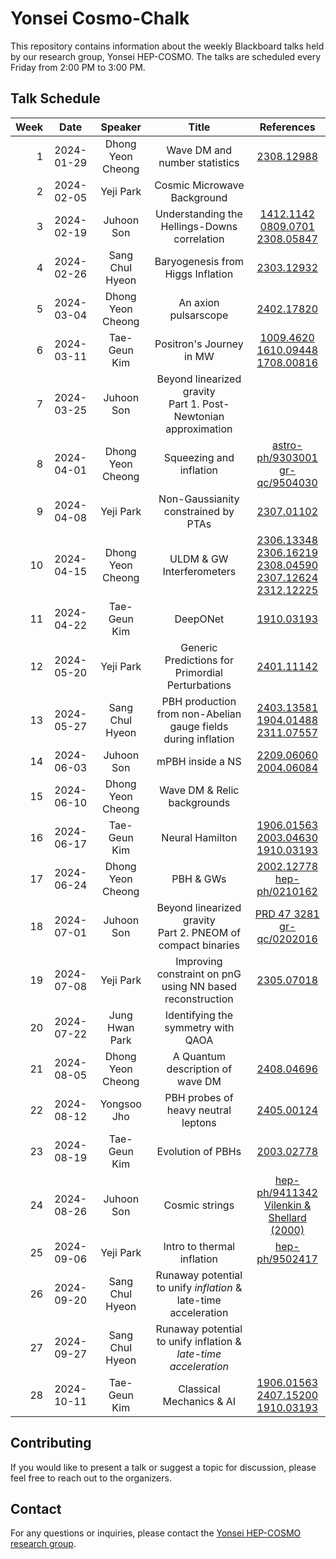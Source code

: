 # Yonsei Cosmo-Chalk

This repository contains information about the weekly Blackboard talks held by our research group, Yonsei HEP-COSMO. The talks are scheduled every Friday from 2:00 PM to 3:00 PM.

## Talk Schedule

| Week |    Date    |      Speaker      |                               Title                               |                                                                                                                                  References                                                                                                                                  |
|-----:|:----------:|:-----------------:|:-----------------------------------------------------------------:|:----------------------------------------------------------------------------------------------------------------------------------------------------------------------------------------------------------------------------------------------------------------------------:|
|    1 | 2024-01-29 | Dhong Yeon Cheong |                   Wave DM and number statistics                   |                                                                                                                [2308.12988](https://arxiv.org/abs/2308.12988)                                                                                                                |
|    2 | 2024-02-05 |     Yeji Park     |                    Cosmic Microwave Background                    |                                                                                                                                                                                                                                                                              |
|    3 | 2024-02-19 |    Juhoon Son     |           Understanding the Hellings-Downs correlation            |                                                                [1412.1142](https://arxiv.org/abs/1412.1142)<br>[0809.0701](https://arxiv.org/abs/0809.0701)<br>[2308.05847](https://arxiv.org/abs/2308.05847)                                                                |
|    4 | 2024-02-26 |  Sang Chul Hyeon  |                 Baryogenesis from Higgs Inflation                 |                                                                                                                [2303.12932](https://arxiv.org/abs/2303.12932)                                                                                                                |
|    5 | 2024-03-04 | Dhong Yeon Cheong |                       An axion pulsarscope                        |                                                                                                                [2402.17820](https://arxiv.org/abs/2402.17820)                                                                                                                |
|    6 | 2024-03-11 |   Tae-Geun Kim    |                     Positron's Journey in MW                      |                                                               [1009.4620](https://arxiv.org/abs/1009.4620)<br>[1610.09448](https://arxiv.org/abs/1610.09448)<br>[1708.00816](https://arxiv.org/abs/1708.00816)                                                               |
|    7 | 2024-03-25 |    Juhoon Son     | Beyond linearized gravity<br>Part 1. Post-Newtonian approximation |                                                                                                                                                                                                                                                                              |
|    8 | 2024-04-01 | Dhong Yeon Cheong |                      Squeezing and inflation                      |                                                                              [astro-ph/9303001](https://arxiv.org/abs/astro-ph/9303001)<br>[gr-qc/9504030](https://arxiv.org/abs/gr-qc/9504030)                                                                              |
|    9 | 2024-04-08 |     Yeji Park     |                Non-Gaussianity constrained by PTAs                |                                                                                                                [2307.01102](https://arxiv.org/abs/2307.01102)                                                                                                                |
|   10 | 2024-04-15 | Dhong Yeon Cheong |                     ULDM & GW Interferometers                     |            [2306.13348](https://arxiv.org/abs/2306.13348)<br>[2306.16219](https://arxiv.org/abs/2306.16219)<br>[2308.04590](https://arxiv.org/abs/2308.04590)<br>[2307.12624](https://arxiv.org/abs/2307.12624)<br>[2312.12225](https://arxiv.org/abs/2312.12225)            |
|   11 | 2024-04-22 |   Tae-Geun Kim    |                             DeepONet                              |                                                                                                                [1910.03193](https://arxiv.org/abs/1910.03193)                                                                                                                |
|   12 | 2024-05-20 |     Yeji Park     |         Generic Predictions for Primordial Perturbations          |                                                                                                                [2401.11142](https://arxiv.org/abs/2401.11142)                                                                                                                |
|   13 | 2024-05-27 |  Sang Chul Hyeon  |   PBH production from non-Abelian gauge fields during inflation   |                                                              [2403.13581](https://arxiv.org/abs/2403.13581)<br>[1904.01488](https://arxiv.org/abs/1904.01488)<br>[2311.07557](https://arxiv.org/abs/2311.07557)                                                              |
|   14 | 2024-06-03 |    Juhoon Son     |                         mPBH inside a NS                          |                                                                                       [2209.06060](https://arxiv.org/abs/2209.06060)<br>[2004.06084](https://arxiv.org/abs/2004.06084)                                                                                       |
|   15 | 2024-06-10 | Dhong Yeon Cheong |                    Wave DM & Relic backgrounds                    |                                                                                                                                                                                                                                                                              |
|   16 | 2024-06-17 |   Tae-Geun Kim    |                          Neural Hamilton                          |                                                              [1906.01563](https://arxiv.org/abs/1906.01563)<br>[2003.04630](https://arxiv.org/abs/2003.04630)<br>[1910.03193](https://arxiv.org/abs/1910.03193)                                                              |
|   17 | 2024-06-24 | Dhong Yeon Cheong |                             PBH & GWs                             |                                                                                   [2002.12778](https://arxiv.org/abs/2002.12778)<br>[hep-ph/0210162](https://arxiv.org/abs/hep-ph/0210162)                                                                                   |
|   18 | 2024-07-01 |    Juhoon Son     |  Beyond linearized gravity<br>Part 2. PNEOM of compact binaries   |                                                                    [PRD 47 3281](https://journals.aps.org/prd/abstract/10.1103/PhysRevD.47.3281)<br>[gr-qc/0202016](https://arxiv.org/abs/gr-qc/0202016)                                                                     |
|   19 | 2024-07-08 |     Yeji Park     |   Improving constraint on pnG<br>using NN based reconstruction    |                                                                                                                [2305.07018](https://arxiv.org/abs/2305.07018)                                                                                                                |
|   20 | 2024-07-22 |  Jung Hwan Park   |                Identifying the symmetry with QAOA                 |                                                                                                                                                                                                                                                                              |
|   21 | 2024-08-05 | Dhong Yeon Cheong |                 A Quantum description of wave DM                  |                                                                                                                [2408.04696](https://arxiv.org/abs/2408.04696)                                                                                                                |
|   22 | 2024-08-12 |    Yongsoo Jho    |                PBH probes of heavy neutral leptons                |                                                                                                                [2405.00124](https://arxiv.org/abs/2405.00124)                                                                                                                |
|   23 | 2024-08-19 |   Tae-Geun Kim    |                         Evolution of PBHs                         |                                                                                                                [2003.02778](https://arxiv.org/abs/2003.02778)                                                                                                                |
|   24 | 2024-08-26 |    Juhoon Son     |                          Cosmic strings                           | [hep-ph/9411342](https://arxiv.org/abs/hep-ph/9411342)<br>[Vilenkin & Shellard (2000)](https://www.cambridge.org/kr/universitypress/subjects/physics/theoretical-physics-and-mathematical-physics/cosmic-strings-and-other-topological-defects?format=PB&isbn=9780521654760) |
|   25 | 2024-09-06 |     Yeji Park     |                    Intro to thermal inflation                     |                                                                                                            [hep-ph/9502417](https://arxiv.org/abs/hep-ph/9502417)                                                                                                            |
|   26 | 2024-09-20 |  Sang Chul Hyeon  |  Runaway potential to unify *inflation* & late-time acceleration  |                                                                                                                                                                                                                                                                              |
|   27 | 2024-09-27 |  Sang Chul Hyeon  |  Runaway potential to unify inflation & *late-time acceleration*  |                                                                                                                                                                                                                                                                              |
|   28 | 2024-10-11 |   Tae-Geun Kim    |                     Classical Mechanics & AI                      |                                                              [1906.01563](https://arxiv.org/abs/1906.01563)<br>[2407.15200](https://arxiv.org/abs/2407.15200)<br>[1910.03193](https://arxiv.org/abs/1910.03193)                                                              |

## Contributing

If you would like to present a talk or suggest a topic for discussion, please feel free to reach out to the organizers.

## Contact

For any questions or inquiries, please contact the [Yonsei HEP-COSMO research group](https://hepcosmo.yonsei.ac.kr).
